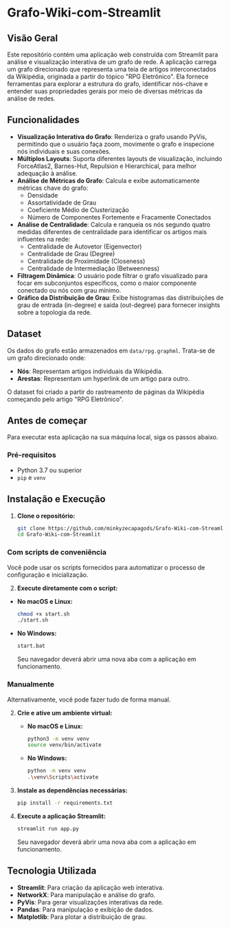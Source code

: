 # Grafo-Wiki-com-Streamlit

## Visão Geral

Este repositório contém uma aplicação web construída com Streamlit para análise e visualização interativa de um grafo de rede. A aplicação carrega um grafo direcionado que representa uma teia de artigos interconectados da Wikipédia, originada a partir do tópico "RPG Eletrônico". Ela fornece ferramentas para explorar a estrutura do grafo, identificar nós-chave e entender suas propriedades gerais por meio de diversas métricas da análise de redes.

## Funcionalidades

*   **Visualização Interativa do Grafo**: Renderiza o grafo usando PyVis, permitindo que o usuário faça zoom, movimente o grafo e inspecione nós individuais e suas conexões.
*   **Múltiplos Layouts**: Suporta diferentes layouts de visualização, incluindo ForceAtlas2, Barnes-Hut, Repulsion e Hierarchical, para melhor adequação à análise.
*   **Análise de Métricas do Grafo**: Calcula e exibe automaticamente métricas chave do grafo:
    *   Densidade
    *   Assortatividade de Grau
    *   Coeficiente Médio de Clusterização
    *   Número de Componentes Fortemente e Fracamente Conectados
*   **Análise de Centralidade**: Calcula e ranqueia os nós segundo quatro medidas diferentes de centralidade para identificar os artigos mais influentes na rede:
    *   Centralidade de Autovetor (Eigenvector)
    *   Centralidade de Grau (Degree)
    *   Centralidade de Proximidade (Closeness)
    *   Centralidade de Intermediação (Betweenness)
*   **Filtragem Dinâmica**: O usuário pode filtrar o grafo visualizado para focar em subconjuntos específicos, como o maior componente conectado ou nós com grau mínimo.
*   **Gráfico da Distribuição de Grau**: Exibe histogramas das distribuições de grau de entrada (in-degree) e saída (out-degree) para fornecer insights sobre a topologia da rede.

## Dataset

Os dados do grafo estão armazenados em `data/rpg.graphml`. Trata-se de um grafo direcionado onde:
*   **Nós**: Representam artigos individuais da Wikipédia.
*   **Arestas**: Representam um hyperlink de um artigo para outro.

O dataset foi criado a partir do rastreamento de páginas da Wikipédia começando pelo artigo "RPG Eletrônico".

## Antes de começar

Para executar esta aplicação na sua máquina local, siga os passos abaixo.

### Pré-requisitos

*   Python 3.7 ou superior
*   `pip` e `venv`

## Instalação e Execução

1.  **Clone o repositório:**
    ```bash
    git clone https://github.com/minkyzecapagods/Grafo-Wiki-com-Streamlit.git
    cd Grafo-Wiki-com-Streamlit
    ```
    
### Com scripts de conveniência
Você pode usar os scripts fornecidos para automatizar o processo de configuração e inicialização.

2.  **Execute diretamente com o script:**
*   **No macOS e Linux:**
    ```bash
    chmod +x start.sh
    ./start.sh
    ```
*   **No Windows:**
    ```bash
    start.bat
    ```
    
    Seu navegador deverá abrir uma nova aba com a aplicação em funcionamento.
    
### Manualmente

Alternativamente, você pode fazer tudo de forma manual.

2.  **Crie e ative um ambiente virtual:**

    *   **No macOS e Linux:**
        ```bash
        python3 -m venv venv
        source venv/bin/activate
        ```
    *   **No Windows:**
        ```bash
        python -m venv venv
        .\venv\Scripts\activate
        ```

3.  **Instale as dependências necessárias:**
    ```bash
    pip install -r requirements.txt
    ```

4.  **Execute a aplicação Streamlit:**
    ```bash
    streamlit run app.py
    ```
    Seu navegador deverá abrir uma nova aba com a aplicação em funcionamento.

## Tecnologia Utilizada

*   **Streamlit**: Para criação da aplicação web interativa.
*   **NetworkX**: Para manipulação e análise do grafo.
*   **PyVis**: Para gerar visualizações interativas da rede.
*   **Pandas**: Para manipulação e exibição de dados.
*   **Matplotlib**: Para plotar a distribuição de grau.
